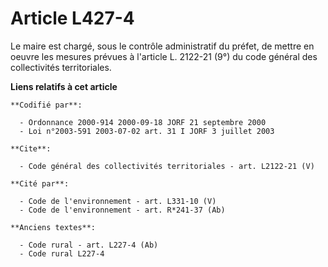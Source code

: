 # Article L427-4

Le maire est chargé, sous le contrôle administratif du préfet, de mettre en oeuvre les mesures prévues à l'article L. 2122-21
(9°) du code général des collectivités territoriales.

**Liens relatifs à cet article**

	**Codifié par**:

	  - Ordonnance 2000-914 2000-09-18 JORF 21 septembre 2000
	  - Loi n°2003-591 2003-07-02 art. 31 I JORF 3 juillet 2003

	**Cite**:

	  - Code général des collectivités territoriales - art. L2122-21 (V)

	**Cité par**:

	  - Code de l'environnement - art. L331-10 (V)
	  - Code de l'environnement - art. R*241-37 (Ab)

	**Anciens textes**:

	  - Code rural - art. L227-4 (Ab)
	  - Code rural L227-4
